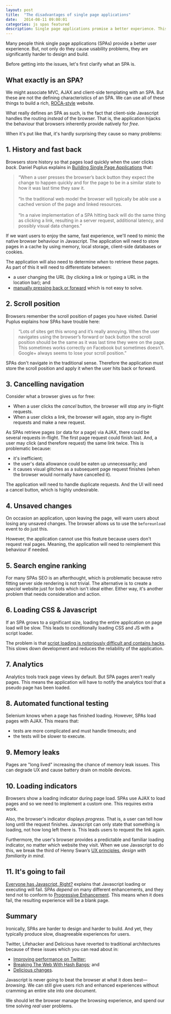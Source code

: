 ```yaml
---
layout: post
title:  "The disadvantages of single page applications"
date:   2014-08-11 09:00:01
categories: js spas featured
description: Single page applications promise a better experience. This is rarely the case. Find out why in this article.
---
```


Many people think single page applications (SPAs) provide a better user experience. But, not only do they cause usability problems, they are significantly harder to design and build.

Before getting into the issues, let's first clarify what an SPA is.

## What exactly is an SPA?

We might associate MVC, AJAX and client-side templating with an SPA. But these are not the defining characteristics of an SPA. We can use all of these things to build a rich, [ROCA-style](http://roca-style.org/) website.

What really defines an SPA as such, is the fact that client-side Javascript handles the routing *instead* of the browser. That is, the application hijacks the behaviour that browsers inherently provide natively for *free*.

When it's put like that, it's hardly surprising they cause so many problems:

## 1. History and fast back

Browsers store history so that pages load quickly when the user clicks *back*. Daniel Puplus explains in [Building Single Page Applications](https://medium.com/joys-of-javascript/4353246f4480) that:

> &ldquo;When a user presses the browser’s back button they expect the change to happen quickly and for the page to be in a similar state to how it was last time they saw it.<br><br>
> &ldquo;In the traditional web model the browser will typically be able use a cached version of the page and linked resources.<br><br>
> &ldquo;In a naive implementation of a SPA hitting back will do the same thing as clicking a link, resulting in a server request, additional latency, and possibly visual data changes.&rdquo;

If we want users to enjoy the same, fast experience, we'll need to mimic the native browser behaviour in Javascript. The application will need to store pages in a cache by using memory, local storage, client-side databases or cookies.

The application will also need to determine *when* to retrieve these pages. As part of this it will need to differentiate between:

* a user changing the URL (by clicking a link or typing a URL in the location bar); and
* [manually pressing back or forward](http://stackoverflow.com/questions/2008806/how-to-detect-if-the-user-clicked-the-back-button) which is not easy to solve.

## 2. Scroll position

Browsers remember the scroll position of pages you have visited. Daniel Puplus explains how SPAs have trouble here:

> &ldquo;Lots of sites get this wrong and it’s really annoying. When the user navigates using the browser’s forward or back button the scroll position should be the same as it was last time they were on the page. This sometimes works correctly on Facebook but sometimes doesn’t. Google+ always seems to lose your scroll position.&rdquo;

SPAs don't navigate in the traditional sense. Therefore the application must store the scroll position and apply it when the user hits back or forward.

## 3. Cancelling navigation

Consider what a browser gives us for free:

* When a user clicks the *cancel* button, the browser will stop any in-flight requests.
* When a user clicks a link, the browser will again, stop any in-flight requests and make a new request.

As SPAs retrieve pages (or data for a page) via AJAX, there could be several requests in-flight. The first page request could finish last. And, a user may click (and therefore request) the same link twice. This is problematic because:

- it's inefficient;
- the user's data allowance could be eaten up unnecessarily; and
- it causes visual glitches as a subsequent page request finishes (when the browser would normally have cancelled it).

The application will need to handle duplicate requests. And the UI will need a cancel button, which is highly undesirable.

## 4. Unsaved changes

On occasion an application, upon leaving the page, will warn users about losing any unsaved changes. The browser allows us to use the `beforeunload` event to do just this.

However, the application cannot use this feature because users don't request real pages. Meaning, the application will need to reimplement this behaviour if needed.

## 5. Search engine ranking

For many SPAs SEO is an afterthought, which is problematic because retro fitting server side rendering is not trivial. The alternative is to create a *special* website just for bots which isn't ideal either. Either way, it's another problem that needs consideration and action.

## 6. Loading CSS &amp; Javascript

If an SPA grows to a significant size, loading the entire application on page load will be slow. This leads to conditionally loading CSS and JS with a script loader.

The problem is that [script loading is notoriously difficult and contains  hacks](http://blog.getify.com/labjs-script-loading-the-way-it-should-be/). This slows down development and reduces the reliability of the application.

## 7. Analytics

Analytics tools track page views by default. But SPA pages aren't really pages. This means the application will have to notify the analytics tool that a pseudo page has been loaded.

## 8. Automated functional testing

Selenium knows when a page has finished loading. However, SPAs load pages with AJAX. This means that:

* tests are more complicated and must handle timeouts; and
* the tests will be slower to execute.

## 9. Memory leaks

Pages are "long lived" increasing the chance of memory leak issues. This can degrade UX and cause battery drain on mobile devices.

## 10. Loading indicators

Browsers show a loading indicator during page load. SPAs use AJAX to load pages and so we need to implement a custom one. This requires extra work.

Also, the browser's indicator displays *progress*. That is, a user can tell how long until the request finishes. Javascript can only state that something is loading, not how long left there is. This leads users to request the link again.

Furthermore, the user's browser provides a predictable and familiar loading indicator, no matter which website they visit. When we use Javascript to do this, we break the third of Henny Swan’s [UX principles](https://www.smashingmagazine.com/2015/02/bbc-iplayer-accessibility-case-study/#ux-principles), *design with familiarity in mind*.

## 11. It's going to fail

[Everyone has Javascript, Right?](http://kryogenix.org/code/browser/everyonehasjs.html) explains that Javascript loading or executing will fail. SPAs *depend* on many different enhancements, and they tend not to conform to [Progressive Enhancement](/articles/progressively-enhanced-javascript/). This means when it does fail, the resulting experience will be a blank page.

## Summary

Ironically, SPAs are harder to design and harder to build. And yet, they typically produce slow, disagreeable experiences for users.

Twitter, Lifehacker and Delicious have reverted to traditional architectures because of these issues which you can read about in:

- [Improving performance on Twitter](https://blog.twitter.com/2012/improving-performance-on-twittercom);
- [Breaking The Web With Hash Bangs](http://isolani.co.uk/blog/javascript/BreakingTheWebWithHashBangs); and
- [Delicious changes](http://blog.del.icio.us/?p=1174).

Javascript is never going to beat the browser at what it does best&mdash;*browsing*. We can still give users rich and enhanced experiences without cramming an entire site into one document.

We should let the browser manage the browsing experience, and spend our time solving *real* user problems.